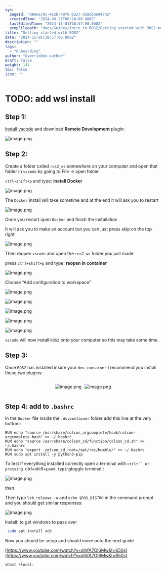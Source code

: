 ```yaml
---
sys:
  pageId: "89e0a78c-4e2b-4070-b327-d28cb0694742"
  createdTime: "2024-08-21T00:24:00.000Z"
  lastEditedTime: "2024-11-01T18:57:00.000Z"
  propFilepath: "docs/Guides/intro_to_ROS2/Getting started with ROS2.md"
title: "Getting started with ROS2"
date: "2024-11-01T18:57:00.000Z"
description: ""
tags:
  - "Onboarding"
author: "Overridden author"
draft: false
weight: 141
toc: false
icon: ""
---
```


# TODO: add wsl install

## Step 1:

[Install vscode](https://code.visualstudio.com/download) and download **Remote Development** plugin:

![image.png](https://prod-files-secure.s3.us-west-2.amazonaws.com/d518164a-d88e-44d1-a4ee-3adb3bd8bce0/efb52993-1881-4a40-b95e-6f020334f022/image.png?X-Amz-Algorithm=AWS4-HMAC-SHA256&X-Amz-Content-Sha256=UNSIGNED-PAYLOAD&X-Amz-Credential=ASIAZI2LB4667RS2FC75%2F20250212%2Fus-west-2%2Fs3%2Faws4_request&X-Amz-Date=20250212T210649Z&X-Amz-Expires=3600&X-Amz-Security-Token=IQoJb3JpZ2luX2VjEN3%2F%2F%2F%2F%2F%2F%2F%2F%2F%2FwEaCXVzLXdlc3QtMiJHMEUCIDMQ3ftDGvVaKioINs1AJJYoxvnfAlpg%2BrlhL1NoCvEmAiEAufPY8yqqOY%2Bp%2FYOBHeBBK8KJAbao1L70CwPtpNa6CW4qiAQI9v%2F%2F%2F%2F%2F%2F%2F%2F%2F%2FARAAGgw2Mzc0MjMxODM4MDUiDG5zOgkHJGBDt9suwSrcA%2FBEE4V8s1E23BxJBy86vL4RYiGJlM5UZwIbIe5hstpycbeXFnWkIR%2FQ4Zx5fnJSjEjzgPkThZnBJKee9o8tylURWw63qRkBONdKboJ6HD4V9UeaV8MxLfs4Y1EXx1rZjxfBhMeryk%2F5B2lfxp5A%2FbHQIPFoMASFViTj1pQC2kU6eINkG7l62Lxn9%2BL3P3NbDffseB9llB7094wclYIzFWE4EAlzsgTafujknNxwE93vEwanh2jol6QIUcLdhdIqGLHZr%2B54JarjxkPDemH9TE85eKpgcHHkR%2FjR2iUBxaqJoMkx1gnT8hTGOv96EAjGjZwkMrhEd6tW%2Fv4pizP6S3aBf695zEAHL9Oa7%2Fec2M2sFZ%2FGqF8ChH1TjSEMH%2BI%2F1lBCI0yz2LRpmPOUPhA7p%2Fk8r3wXkutZ%2Fjkty%2FXmd%2BUCRz8%2F6XDmidgtF%2Fj9tGlBrqjBotT4zZF2QHcWwOS4c5HCCURkDvnn%2F6j1r%2FirR%2Bqvudssl0dTc2h8h%2Beeob2dCae887DHWxTeXzuXoDyUNxMAWf73evbRst%2BBiFv8%2F%2BYAw7DlCuIabXyIiQfh8d2Fb%2Bo8vvtsVTFWQYmixE9t42ftgYmH7My3yBJ%2FX13bLDEJzPSyb5DU8Qc8m5BxMJKNtL0GOqUBeYzxvFpYSCG7lo7R1AZEpQ%2F5S788xX8G3dPChlH5ABPTGWKxhrzBR33Lmc9PDdWc0uwZlqpAADbKyDugrTtQaLzycAXO%2FCG30sHiVCcayRDBVlr96cG%2BNU9p9fa9vcs8KoPoydEhaUZ69z%2Fkhty1fWe21RjpAmhAqQsJ%2BhJsKJnPM6JOZIbjYzLP8%2FMIW6ANIz8fiFXeCb4dRPK60LClezKIvvWJ&X-Amz-Signature=dd38c19dbf4af3ff33c39b96688a6946dbe277713021613009ed9b60ed476b7c&X-Amz-SignedHeaders=host&x-id=GetObject)

## Step 2:

Create a folder called `ros2_ws` somewhere on your computer and open that folder in `vscode` by going to File → open folder 

`ctrl+shift+p` and type: **Install Docker**

![image.png](https://prod-files-secure.s3.us-west-2.amazonaws.com/d518164a-d88e-44d1-a4ee-3adb3bd8bce0/2269dc0e-1cd5-47ff-bceb-c04ad9b2eab0/image.png?X-Amz-Algorithm=AWS4-HMAC-SHA256&X-Amz-Content-Sha256=UNSIGNED-PAYLOAD&X-Amz-Credential=ASIAZI2LB4667RS2FC75%2F20250212%2Fus-west-2%2Fs3%2Faws4_request&X-Amz-Date=20250212T210649Z&X-Amz-Expires=3600&X-Amz-Security-Token=IQoJb3JpZ2luX2VjEN3%2F%2F%2F%2F%2F%2F%2F%2F%2F%2FwEaCXVzLXdlc3QtMiJHMEUCIDMQ3ftDGvVaKioINs1AJJYoxvnfAlpg%2BrlhL1NoCvEmAiEAufPY8yqqOY%2Bp%2FYOBHeBBK8KJAbao1L70CwPtpNa6CW4qiAQI9v%2F%2F%2F%2F%2F%2F%2F%2F%2F%2FARAAGgw2Mzc0MjMxODM4MDUiDG5zOgkHJGBDt9suwSrcA%2FBEE4V8s1E23BxJBy86vL4RYiGJlM5UZwIbIe5hstpycbeXFnWkIR%2FQ4Zx5fnJSjEjzgPkThZnBJKee9o8tylURWw63qRkBONdKboJ6HD4V9UeaV8MxLfs4Y1EXx1rZjxfBhMeryk%2F5B2lfxp5A%2FbHQIPFoMASFViTj1pQC2kU6eINkG7l62Lxn9%2BL3P3NbDffseB9llB7094wclYIzFWE4EAlzsgTafujknNxwE93vEwanh2jol6QIUcLdhdIqGLHZr%2B54JarjxkPDemH9TE85eKpgcHHkR%2FjR2iUBxaqJoMkx1gnT8hTGOv96EAjGjZwkMrhEd6tW%2Fv4pizP6S3aBf695zEAHL9Oa7%2Fec2M2sFZ%2FGqF8ChH1TjSEMH%2BI%2F1lBCI0yz2LRpmPOUPhA7p%2Fk8r3wXkutZ%2Fjkty%2FXmd%2BUCRz8%2F6XDmidgtF%2Fj9tGlBrqjBotT4zZF2QHcWwOS4c5HCCURkDvnn%2F6j1r%2FirR%2Bqvudssl0dTc2h8h%2Beeob2dCae887DHWxTeXzuXoDyUNxMAWf73evbRst%2BBiFv8%2F%2BYAw7DlCuIabXyIiQfh8d2Fb%2Bo8vvtsVTFWQYmixE9t42ftgYmH7My3yBJ%2FX13bLDEJzPSyb5DU8Qc8m5BxMJKNtL0GOqUBeYzxvFpYSCG7lo7R1AZEpQ%2F5S788xX8G3dPChlH5ABPTGWKxhrzBR33Lmc9PDdWc0uwZlqpAADbKyDugrTtQaLzycAXO%2FCG30sHiVCcayRDBVlr96cG%2BNU9p9fa9vcs8KoPoydEhaUZ69z%2Fkhty1fWe21RjpAmhAqQsJ%2BhJsKJnPM6JOZIbjYzLP8%2FMIW6ANIz8fiFXeCb4dRPK60LClezKIvvWJ&X-Amz-Signature=b1ef80892934502676b8f9e6495dbf494ec7c21fb017167a4bd366e040dc4808&X-Amz-SignedHeaders=host&x-id=GetObject)

The `Docker` install will take sometime and at the end it will ask you to restart

![image.png](https://prod-files-secure.s3.us-west-2.amazonaws.com/d518164a-d88e-44d1-a4ee-3adb3bd8bce0/ed233f78-be33-4b1f-b89c-9c346c0e961e/image.png?X-Amz-Algorithm=AWS4-HMAC-SHA256&X-Amz-Content-Sha256=UNSIGNED-PAYLOAD&X-Amz-Credential=ASIAZI2LB4667RS2FC75%2F20250212%2Fus-west-2%2Fs3%2Faws4_request&X-Amz-Date=20250212T210649Z&X-Amz-Expires=3600&X-Amz-Security-Token=IQoJb3JpZ2luX2VjEN3%2F%2F%2F%2F%2F%2F%2F%2F%2F%2FwEaCXVzLXdlc3QtMiJHMEUCIDMQ3ftDGvVaKioINs1AJJYoxvnfAlpg%2BrlhL1NoCvEmAiEAufPY8yqqOY%2Bp%2FYOBHeBBK8KJAbao1L70CwPtpNa6CW4qiAQI9v%2F%2F%2F%2F%2F%2F%2F%2F%2F%2FARAAGgw2Mzc0MjMxODM4MDUiDG5zOgkHJGBDt9suwSrcA%2FBEE4V8s1E23BxJBy86vL4RYiGJlM5UZwIbIe5hstpycbeXFnWkIR%2FQ4Zx5fnJSjEjzgPkThZnBJKee9o8tylURWw63qRkBONdKboJ6HD4V9UeaV8MxLfs4Y1EXx1rZjxfBhMeryk%2F5B2lfxp5A%2FbHQIPFoMASFViTj1pQC2kU6eINkG7l62Lxn9%2BL3P3NbDffseB9llB7094wclYIzFWE4EAlzsgTafujknNxwE93vEwanh2jol6QIUcLdhdIqGLHZr%2B54JarjxkPDemH9TE85eKpgcHHkR%2FjR2iUBxaqJoMkx1gnT8hTGOv96EAjGjZwkMrhEd6tW%2Fv4pizP6S3aBf695zEAHL9Oa7%2Fec2M2sFZ%2FGqF8ChH1TjSEMH%2BI%2F1lBCI0yz2LRpmPOUPhA7p%2Fk8r3wXkutZ%2Fjkty%2FXmd%2BUCRz8%2F6XDmidgtF%2Fj9tGlBrqjBotT4zZF2QHcWwOS4c5HCCURkDvnn%2F6j1r%2FirR%2Bqvudssl0dTc2h8h%2Beeob2dCae887DHWxTeXzuXoDyUNxMAWf73evbRst%2BBiFv8%2F%2BYAw7DlCuIabXyIiQfh8d2Fb%2Bo8vvtsVTFWQYmixE9t42ftgYmH7My3yBJ%2FX13bLDEJzPSyb5DU8Qc8m5BxMJKNtL0GOqUBeYzxvFpYSCG7lo7R1AZEpQ%2F5S788xX8G3dPChlH5ABPTGWKxhrzBR33Lmc9PDdWc0uwZlqpAADbKyDugrTtQaLzycAXO%2FCG30sHiVCcayRDBVlr96cG%2BNU9p9fa9vcs8KoPoydEhaUZ69z%2Fkhty1fWe21RjpAmhAqQsJ%2BhJsKJnPM6JOZIbjYzLP8%2FMIW6ANIz8fiFXeCb4dRPK60LClezKIvvWJ&X-Amz-Signature=ab9a4d7ff41cfa1d66abcd7e7ed1895a16bddca1df0f6dcd740a0d648628431f&X-Amz-SignedHeaders=host&x-id=GetObject)

Once you restart open `Docker` and finish the installation

It will ask you to make an account but you can just press skip on the top right

![image.png](https://prod-files-secure.s3.us-west-2.amazonaws.com/d518164a-d88e-44d1-a4ee-3adb3bd8bce0/21010ad9-1659-4fd9-9f59-9932a09b2a3d/image.png?X-Amz-Algorithm=AWS4-HMAC-SHA256&X-Amz-Content-Sha256=UNSIGNED-PAYLOAD&X-Amz-Credential=ASIAZI2LB4667RS2FC75%2F20250212%2Fus-west-2%2Fs3%2Faws4_request&X-Amz-Date=20250212T210649Z&X-Amz-Expires=3600&X-Amz-Security-Token=IQoJb3JpZ2luX2VjEN3%2F%2F%2F%2F%2F%2F%2F%2F%2F%2FwEaCXVzLXdlc3QtMiJHMEUCIDMQ3ftDGvVaKioINs1AJJYoxvnfAlpg%2BrlhL1NoCvEmAiEAufPY8yqqOY%2Bp%2FYOBHeBBK8KJAbao1L70CwPtpNa6CW4qiAQI9v%2F%2F%2F%2F%2F%2F%2F%2F%2F%2FARAAGgw2Mzc0MjMxODM4MDUiDG5zOgkHJGBDt9suwSrcA%2FBEE4V8s1E23BxJBy86vL4RYiGJlM5UZwIbIe5hstpycbeXFnWkIR%2FQ4Zx5fnJSjEjzgPkThZnBJKee9o8tylURWw63qRkBONdKboJ6HD4V9UeaV8MxLfs4Y1EXx1rZjxfBhMeryk%2F5B2lfxp5A%2FbHQIPFoMASFViTj1pQC2kU6eINkG7l62Lxn9%2BL3P3NbDffseB9llB7094wclYIzFWE4EAlzsgTafujknNxwE93vEwanh2jol6QIUcLdhdIqGLHZr%2B54JarjxkPDemH9TE85eKpgcHHkR%2FjR2iUBxaqJoMkx1gnT8hTGOv96EAjGjZwkMrhEd6tW%2Fv4pizP6S3aBf695zEAHL9Oa7%2Fec2M2sFZ%2FGqF8ChH1TjSEMH%2BI%2F1lBCI0yz2LRpmPOUPhA7p%2Fk8r3wXkutZ%2Fjkty%2FXmd%2BUCRz8%2F6XDmidgtF%2Fj9tGlBrqjBotT4zZF2QHcWwOS4c5HCCURkDvnn%2F6j1r%2FirR%2Bqvudssl0dTc2h8h%2Beeob2dCae887DHWxTeXzuXoDyUNxMAWf73evbRst%2BBiFv8%2F%2BYAw7DlCuIabXyIiQfh8d2Fb%2Bo8vvtsVTFWQYmixE9t42ftgYmH7My3yBJ%2FX13bLDEJzPSyb5DU8Qc8m5BxMJKNtL0GOqUBeYzxvFpYSCG7lo7R1AZEpQ%2F5S788xX8G3dPChlH5ABPTGWKxhrzBR33Lmc9PDdWc0uwZlqpAADbKyDugrTtQaLzycAXO%2FCG30sHiVCcayRDBVlr96cG%2BNU9p9fa9vcs8KoPoydEhaUZ69z%2Fkhty1fWe21RjpAmhAqQsJ%2BhJsKJnPM6JOZIbjYzLP8%2FMIW6ANIz8fiFXeCb4dRPK60LClezKIvvWJ&X-Amz-Signature=0ae77d61728d8e0cb0c3c48a9d5019568e4d117361fc2200c41a1ef866bf1320&X-Amz-SignedHeaders=host&x-id=GetObject)

Then reopen `vscode` and open the `ros2_ws` folder you just made

press `ctrl+shift+p` and type: **reopen in container**

![image.png](https://prod-files-secure.s3.us-west-2.amazonaws.com/d518164a-d88e-44d1-a4ee-3adb3bd8bce0/4e93b8c2-41ad-488c-8095-c74205196118/image.png?X-Amz-Algorithm=AWS4-HMAC-SHA256&X-Amz-Content-Sha256=UNSIGNED-PAYLOAD&X-Amz-Credential=ASIAZI2LB4667RS2FC75%2F20250212%2Fus-west-2%2Fs3%2Faws4_request&X-Amz-Date=20250212T210649Z&X-Amz-Expires=3600&X-Amz-Security-Token=IQoJb3JpZ2luX2VjEN3%2F%2F%2F%2F%2F%2F%2F%2F%2F%2FwEaCXVzLXdlc3QtMiJHMEUCIDMQ3ftDGvVaKioINs1AJJYoxvnfAlpg%2BrlhL1NoCvEmAiEAufPY8yqqOY%2Bp%2FYOBHeBBK8KJAbao1L70CwPtpNa6CW4qiAQI9v%2F%2F%2F%2F%2F%2F%2F%2F%2F%2FARAAGgw2Mzc0MjMxODM4MDUiDG5zOgkHJGBDt9suwSrcA%2FBEE4V8s1E23BxJBy86vL4RYiGJlM5UZwIbIe5hstpycbeXFnWkIR%2FQ4Zx5fnJSjEjzgPkThZnBJKee9o8tylURWw63qRkBONdKboJ6HD4V9UeaV8MxLfs4Y1EXx1rZjxfBhMeryk%2F5B2lfxp5A%2FbHQIPFoMASFViTj1pQC2kU6eINkG7l62Lxn9%2BL3P3NbDffseB9llB7094wclYIzFWE4EAlzsgTafujknNxwE93vEwanh2jol6QIUcLdhdIqGLHZr%2B54JarjxkPDemH9TE85eKpgcHHkR%2FjR2iUBxaqJoMkx1gnT8hTGOv96EAjGjZwkMrhEd6tW%2Fv4pizP6S3aBf695zEAHL9Oa7%2Fec2M2sFZ%2FGqF8ChH1TjSEMH%2BI%2F1lBCI0yz2LRpmPOUPhA7p%2Fk8r3wXkutZ%2Fjkty%2FXmd%2BUCRz8%2F6XDmidgtF%2Fj9tGlBrqjBotT4zZF2QHcWwOS4c5HCCURkDvnn%2F6j1r%2FirR%2Bqvudssl0dTc2h8h%2Beeob2dCae887DHWxTeXzuXoDyUNxMAWf73evbRst%2BBiFv8%2F%2BYAw7DlCuIabXyIiQfh8d2Fb%2Bo8vvtsVTFWQYmixE9t42ftgYmH7My3yBJ%2FX13bLDEJzPSyb5DU8Qc8m5BxMJKNtL0GOqUBeYzxvFpYSCG7lo7R1AZEpQ%2F5S788xX8G3dPChlH5ABPTGWKxhrzBR33Lmc9PDdWc0uwZlqpAADbKyDugrTtQaLzycAXO%2FCG30sHiVCcayRDBVlr96cG%2BNU9p9fa9vcs8KoPoydEhaUZ69z%2Fkhty1fWe21RjpAmhAqQsJ%2BhJsKJnPM6JOZIbjYzLP8%2FMIW6ANIz8fiFXeCb4dRPK60LClezKIvvWJ&X-Amz-Signature=d0fe8bb5da14a4fa9aaa94a7060300bc2856095c2112711fa16c1429df5249c4&X-Amz-SignedHeaders=host&x-id=GetObject)

Choose “Add configuration to workspace”

![image.png](https://prod-files-secure.s3.us-west-2.amazonaws.com/d518164a-d88e-44d1-a4ee-3adb3bd8bce0/9560b282-5060-4989-ba37-97e7b2c22476/image.png?X-Amz-Algorithm=AWS4-HMAC-SHA256&X-Amz-Content-Sha256=UNSIGNED-PAYLOAD&X-Amz-Credential=ASIAZI2LB4667RS2FC75%2F20250212%2Fus-west-2%2Fs3%2Faws4_request&X-Amz-Date=20250212T210649Z&X-Amz-Expires=3600&X-Amz-Security-Token=IQoJb3JpZ2luX2VjEN3%2F%2F%2F%2F%2F%2F%2F%2F%2F%2FwEaCXVzLXdlc3QtMiJHMEUCIDMQ3ftDGvVaKioINs1AJJYoxvnfAlpg%2BrlhL1NoCvEmAiEAufPY8yqqOY%2Bp%2FYOBHeBBK8KJAbao1L70CwPtpNa6CW4qiAQI9v%2F%2F%2F%2F%2F%2F%2F%2F%2F%2FARAAGgw2Mzc0MjMxODM4MDUiDG5zOgkHJGBDt9suwSrcA%2FBEE4V8s1E23BxJBy86vL4RYiGJlM5UZwIbIe5hstpycbeXFnWkIR%2FQ4Zx5fnJSjEjzgPkThZnBJKee9o8tylURWw63qRkBONdKboJ6HD4V9UeaV8MxLfs4Y1EXx1rZjxfBhMeryk%2F5B2lfxp5A%2FbHQIPFoMASFViTj1pQC2kU6eINkG7l62Lxn9%2BL3P3NbDffseB9llB7094wclYIzFWE4EAlzsgTafujknNxwE93vEwanh2jol6QIUcLdhdIqGLHZr%2B54JarjxkPDemH9TE85eKpgcHHkR%2FjR2iUBxaqJoMkx1gnT8hTGOv96EAjGjZwkMrhEd6tW%2Fv4pizP6S3aBf695zEAHL9Oa7%2Fec2M2sFZ%2FGqF8ChH1TjSEMH%2BI%2F1lBCI0yz2LRpmPOUPhA7p%2Fk8r3wXkutZ%2Fjkty%2FXmd%2BUCRz8%2F6XDmidgtF%2Fj9tGlBrqjBotT4zZF2QHcWwOS4c5HCCURkDvnn%2F6j1r%2FirR%2Bqvudssl0dTc2h8h%2Beeob2dCae887DHWxTeXzuXoDyUNxMAWf73evbRst%2BBiFv8%2F%2BYAw7DlCuIabXyIiQfh8d2Fb%2Bo8vvtsVTFWQYmixE9t42ftgYmH7My3yBJ%2FX13bLDEJzPSyb5DU8Qc8m5BxMJKNtL0GOqUBeYzxvFpYSCG7lo7R1AZEpQ%2F5S788xX8G3dPChlH5ABPTGWKxhrzBR33Lmc9PDdWc0uwZlqpAADbKyDugrTtQaLzycAXO%2FCG30sHiVCcayRDBVlr96cG%2BNU9p9fa9vcs8KoPoydEhaUZ69z%2Fkhty1fWe21RjpAmhAqQsJ%2BhJsKJnPM6JOZIbjYzLP8%2FMIW6ANIz8fiFXeCb4dRPK60LClezKIvvWJ&X-Amz-Signature=ed233184e8d48947670e138c35405c6674a21e9c5be173b2fc5b86f16f591093&X-Amz-SignedHeaders=host&x-id=GetObject)

![image.png](https://prod-files-secure.s3.us-west-2.amazonaws.com/d518164a-d88e-44d1-a4ee-3adb3bd8bce0/2ee63f81-886b-48e8-a553-dc6e5eac99e4/image.png?X-Amz-Algorithm=AWS4-HMAC-SHA256&X-Amz-Content-Sha256=UNSIGNED-PAYLOAD&X-Amz-Credential=ASIAZI2LB4667RS2FC75%2F20250212%2Fus-west-2%2Fs3%2Faws4_request&X-Amz-Date=20250212T210649Z&X-Amz-Expires=3600&X-Amz-Security-Token=IQoJb3JpZ2luX2VjEN3%2F%2F%2F%2F%2F%2F%2F%2F%2F%2FwEaCXVzLXdlc3QtMiJHMEUCIDMQ3ftDGvVaKioINs1AJJYoxvnfAlpg%2BrlhL1NoCvEmAiEAufPY8yqqOY%2Bp%2FYOBHeBBK8KJAbao1L70CwPtpNa6CW4qiAQI9v%2F%2F%2F%2F%2F%2F%2F%2F%2F%2FARAAGgw2Mzc0MjMxODM4MDUiDG5zOgkHJGBDt9suwSrcA%2FBEE4V8s1E23BxJBy86vL4RYiGJlM5UZwIbIe5hstpycbeXFnWkIR%2FQ4Zx5fnJSjEjzgPkThZnBJKee9o8tylURWw63qRkBONdKboJ6HD4V9UeaV8MxLfs4Y1EXx1rZjxfBhMeryk%2F5B2lfxp5A%2FbHQIPFoMASFViTj1pQC2kU6eINkG7l62Lxn9%2BL3P3NbDffseB9llB7094wclYIzFWE4EAlzsgTafujknNxwE93vEwanh2jol6QIUcLdhdIqGLHZr%2B54JarjxkPDemH9TE85eKpgcHHkR%2FjR2iUBxaqJoMkx1gnT8hTGOv96EAjGjZwkMrhEd6tW%2Fv4pizP6S3aBf695zEAHL9Oa7%2Fec2M2sFZ%2FGqF8ChH1TjSEMH%2BI%2F1lBCI0yz2LRpmPOUPhA7p%2Fk8r3wXkutZ%2Fjkty%2FXmd%2BUCRz8%2F6XDmidgtF%2Fj9tGlBrqjBotT4zZF2QHcWwOS4c5HCCURkDvnn%2F6j1r%2FirR%2Bqvudssl0dTc2h8h%2Beeob2dCae887DHWxTeXzuXoDyUNxMAWf73evbRst%2BBiFv8%2F%2BYAw7DlCuIabXyIiQfh8d2Fb%2Bo8vvtsVTFWQYmixE9t42ftgYmH7My3yBJ%2FX13bLDEJzPSyb5DU8Qc8m5BxMJKNtL0GOqUBeYzxvFpYSCG7lo7R1AZEpQ%2F5S788xX8G3dPChlH5ABPTGWKxhrzBR33Lmc9PDdWc0uwZlqpAADbKyDugrTtQaLzycAXO%2FCG30sHiVCcayRDBVlr96cG%2BNU9p9fa9vcs8KoPoydEhaUZ69z%2Fkhty1fWe21RjpAmhAqQsJ%2BhJsKJnPM6JOZIbjYzLP8%2FMIW6ANIz8fiFXeCb4dRPK60LClezKIvvWJ&X-Amz-Signature=65d58fd91d3ca9cc6a34d2132a6a3f7111a25676e5380b8676d33862823e86f2&X-Amz-SignedHeaders=host&x-id=GetObject)

![image.png](https://prod-files-secure.s3.us-west-2.amazonaws.com/d518164a-d88e-44d1-a4ee-3adb3bd8bce0/ae1580b2-b048-407e-aed9-b584224a7a04/image.png?X-Amz-Algorithm=AWS4-HMAC-SHA256&X-Amz-Content-Sha256=UNSIGNED-PAYLOAD&X-Amz-Credential=ASIAZI2LB4667RS2FC75%2F20250212%2Fus-west-2%2Fs3%2Faws4_request&X-Amz-Date=20250212T210649Z&X-Amz-Expires=3600&X-Amz-Security-Token=IQoJb3JpZ2luX2VjEN3%2F%2F%2F%2F%2F%2F%2F%2F%2F%2FwEaCXVzLXdlc3QtMiJHMEUCIDMQ3ftDGvVaKioINs1AJJYoxvnfAlpg%2BrlhL1NoCvEmAiEAufPY8yqqOY%2Bp%2FYOBHeBBK8KJAbao1L70CwPtpNa6CW4qiAQI9v%2F%2F%2F%2F%2F%2F%2F%2F%2F%2FARAAGgw2Mzc0MjMxODM4MDUiDG5zOgkHJGBDt9suwSrcA%2FBEE4V8s1E23BxJBy86vL4RYiGJlM5UZwIbIe5hstpycbeXFnWkIR%2FQ4Zx5fnJSjEjzgPkThZnBJKee9o8tylURWw63qRkBONdKboJ6HD4V9UeaV8MxLfs4Y1EXx1rZjxfBhMeryk%2F5B2lfxp5A%2FbHQIPFoMASFViTj1pQC2kU6eINkG7l62Lxn9%2BL3P3NbDffseB9llB7094wclYIzFWE4EAlzsgTafujknNxwE93vEwanh2jol6QIUcLdhdIqGLHZr%2B54JarjxkPDemH9TE85eKpgcHHkR%2FjR2iUBxaqJoMkx1gnT8hTGOv96EAjGjZwkMrhEd6tW%2Fv4pizP6S3aBf695zEAHL9Oa7%2Fec2M2sFZ%2FGqF8ChH1TjSEMH%2BI%2F1lBCI0yz2LRpmPOUPhA7p%2Fk8r3wXkutZ%2Fjkty%2FXmd%2BUCRz8%2F6XDmidgtF%2Fj9tGlBrqjBotT4zZF2QHcWwOS4c5HCCURkDvnn%2F6j1r%2FirR%2Bqvudssl0dTc2h8h%2Beeob2dCae887DHWxTeXzuXoDyUNxMAWf73evbRst%2BBiFv8%2F%2BYAw7DlCuIabXyIiQfh8d2Fb%2Bo8vvtsVTFWQYmixE9t42ftgYmH7My3yBJ%2FX13bLDEJzPSyb5DU8Qc8m5BxMJKNtL0GOqUBeYzxvFpYSCG7lo7R1AZEpQ%2F5S788xX8G3dPChlH5ABPTGWKxhrzBR33Lmc9PDdWc0uwZlqpAADbKyDugrTtQaLzycAXO%2FCG30sHiVCcayRDBVlr96cG%2BNU9p9fa9vcs8KoPoydEhaUZ69z%2Fkhty1fWe21RjpAmhAqQsJ%2BhJsKJnPM6JOZIbjYzLP8%2FMIW6ANIz8fiFXeCb4dRPK60LClezKIvvWJ&X-Amz-Signature=bfed25599b7df791f2bd16db387d80fb677b3388db941f60dfefdb26f900577b&X-Amz-SignedHeaders=host&x-id=GetObject)

![image.png](https://prod-files-secure.s3.us-west-2.amazonaws.com/d518164a-d88e-44d1-a4ee-3adb3bd8bce0/53255b28-f75e-430f-b9e3-c0ac8577e42b/image.png?X-Amz-Algorithm=AWS4-HMAC-SHA256&X-Amz-Content-Sha256=UNSIGNED-PAYLOAD&X-Amz-Credential=ASIAZI2LB4667RS2FC75%2F20250212%2Fus-west-2%2Fs3%2Faws4_request&X-Amz-Date=20250212T210649Z&X-Amz-Expires=3600&X-Amz-Security-Token=IQoJb3JpZ2luX2VjEN3%2F%2F%2F%2F%2F%2F%2F%2F%2F%2FwEaCXVzLXdlc3QtMiJHMEUCIDMQ3ftDGvVaKioINs1AJJYoxvnfAlpg%2BrlhL1NoCvEmAiEAufPY8yqqOY%2Bp%2FYOBHeBBK8KJAbao1L70CwPtpNa6CW4qiAQI9v%2F%2F%2F%2F%2F%2F%2F%2F%2F%2FARAAGgw2Mzc0MjMxODM4MDUiDG5zOgkHJGBDt9suwSrcA%2FBEE4V8s1E23BxJBy86vL4RYiGJlM5UZwIbIe5hstpycbeXFnWkIR%2FQ4Zx5fnJSjEjzgPkThZnBJKee9o8tylURWw63qRkBONdKboJ6HD4V9UeaV8MxLfs4Y1EXx1rZjxfBhMeryk%2F5B2lfxp5A%2FbHQIPFoMASFViTj1pQC2kU6eINkG7l62Lxn9%2BL3P3NbDffseB9llB7094wclYIzFWE4EAlzsgTafujknNxwE93vEwanh2jol6QIUcLdhdIqGLHZr%2B54JarjxkPDemH9TE85eKpgcHHkR%2FjR2iUBxaqJoMkx1gnT8hTGOv96EAjGjZwkMrhEd6tW%2Fv4pizP6S3aBf695zEAHL9Oa7%2Fec2M2sFZ%2FGqF8ChH1TjSEMH%2BI%2F1lBCI0yz2LRpmPOUPhA7p%2Fk8r3wXkutZ%2Fjkty%2FXmd%2BUCRz8%2F6XDmidgtF%2Fj9tGlBrqjBotT4zZF2QHcWwOS4c5HCCURkDvnn%2F6j1r%2FirR%2Bqvudssl0dTc2h8h%2Beeob2dCae887DHWxTeXzuXoDyUNxMAWf73evbRst%2BBiFv8%2F%2BYAw7DlCuIabXyIiQfh8d2Fb%2Bo8vvtsVTFWQYmixE9t42ftgYmH7My3yBJ%2FX13bLDEJzPSyb5DU8Qc8m5BxMJKNtL0GOqUBeYzxvFpYSCG7lo7R1AZEpQ%2F5S788xX8G3dPChlH5ABPTGWKxhrzBR33Lmc9PDdWc0uwZlqpAADbKyDugrTtQaLzycAXO%2FCG30sHiVCcayRDBVlr96cG%2BNU9p9fa9vcs8KoPoydEhaUZ69z%2Fkhty1fWe21RjpAmhAqQsJ%2BhJsKJnPM6JOZIbjYzLP8%2FMIW6ANIz8fiFXeCb4dRPK60LClezKIvvWJ&X-Amz-Signature=c8887658e18e3130810a67269b4db259bd12160d214bc60016b6fbdf777e7b20&X-Amz-SignedHeaders=host&x-id=GetObject)

![image.png](https://prod-files-secure.s3.us-west-2.amazonaws.com/d518164a-d88e-44d1-a4ee-3adb3bd8bce0/7c562767-5af9-4ffb-97d1-327bcdf4ee00/image.png?X-Amz-Algorithm=AWS4-HMAC-SHA256&X-Amz-Content-Sha256=UNSIGNED-PAYLOAD&X-Amz-Credential=ASIAZI2LB4667RS2FC75%2F20250212%2Fus-west-2%2Fs3%2Faws4_request&X-Amz-Date=20250212T210649Z&X-Amz-Expires=3600&X-Amz-Security-Token=IQoJb3JpZ2luX2VjEN3%2F%2F%2F%2F%2F%2F%2F%2F%2F%2FwEaCXVzLXdlc3QtMiJHMEUCIDMQ3ftDGvVaKioINs1AJJYoxvnfAlpg%2BrlhL1NoCvEmAiEAufPY8yqqOY%2Bp%2FYOBHeBBK8KJAbao1L70CwPtpNa6CW4qiAQI9v%2F%2F%2F%2F%2F%2F%2F%2F%2F%2FARAAGgw2Mzc0MjMxODM4MDUiDG5zOgkHJGBDt9suwSrcA%2FBEE4V8s1E23BxJBy86vL4RYiGJlM5UZwIbIe5hstpycbeXFnWkIR%2FQ4Zx5fnJSjEjzgPkThZnBJKee9o8tylURWw63qRkBONdKboJ6HD4V9UeaV8MxLfs4Y1EXx1rZjxfBhMeryk%2F5B2lfxp5A%2FbHQIPFoMASFViTj1pQC2kU6eINkG7l62Lxn9%2BL3P3NbDffseB9llB7094wclYIzFWE4EAlzsgTafujknNxwE93vEwanh2jol6QIUcLdhdIqGLHZr%2B54JarjxkPDemH9TE85eKpgcHHkR%2FjR2iUBxaqJoMkx1gnT8hTGOv96EAjGjZwkMrhEd6tW%2Fv4pizP6S3aBf695zEAHL9Oa7%2Fec2M2sFZ%2FGqF8ChH1TjSEMH%2BI%2F1lBCI0yz2LRpmPOUPhA7p%2Fk8r3wXkutZ%2Fjkty%2FXmd%2BUCRz8%2F6XDmidgtF%2Fj9tGlBrqjBotT4zZF2QHcWwOS4c5HCCURkDvnn%2F6j1r%2FirR%2Bqvudssl0dTc2h8h%2Beeob2dCae887DHWxTeXzuXoDyUNxMAWf73evbRst%2BBiFv8%2F%2BYAw7DlCuIabXyIiQfh8d2Fb%2Bo8vvtsVTFWQYmixE9t42ftgYmH7My3yBJ%2FX13bLDEJzPSyb5DU8Qc8m5BxMJKNtL0GOqUBeYzxvFpYSCG7lo7R1AZEpQ%2F5S788xX8G3dPChlH5ABPTGWKxhrzBR33Lmc9PDdWc0uwZlqpAADbKyDugrTtQaLzycAXO%2FCG30sHiVCcayRDBVlr96cG%2BNU9p9fa9vcs8KoPoydEhaUZ69z%2Fkhty1fWe21RjpAmhAqQsJ%2BhJsKJnPM6JOZIbjYzLP8%2FMIW6ANIz8fiFXeCb4dRPK60LClezKIvvWJ&X-Amz-Signature=031d9b8956bd04056ca27376a8f285b19b895cbdb388b65f18e76a4cc2cd11d8&X-Amz-SignedHeaders=host&x-id=GetObject)

`vscode` will now install `ROS2` onto your computer so this may take some time.

## Step 3:

Once `ROS2` has installed inside your `dev-container` I recommend you install these two plugins:

<div style="display: flex;flex-direction: row; column-gap:10px; max-width: 630px;justify-content: center;">
<div>

![image.png](https://prod-files-secure.s3.us-west-2.amazonaws.com/d518164a-d88e-44d1-a4ee-3adb3bd8bce0/3fc3d550-5a54-4ba1-ba6b-faa01cdb7369/image.png?X-Amz-Algorithm=AWS4-HMAC-SHA256&X-Amz-Content-Sha256=UNSIGNED-PAYLOAD&X-Amz-Credential=ASIAZI2LB466YQIFOA53%2F20250212%2Fus-west-2%2Fs3%2Faws4_request&X-Amz-Date=20250212T210654Z&X-Amz-Expires=3600&X-Amz-Security-Token=IQoJb3JpZ2luX2VjEN3%2F%2F%2F%2F%2F%2F%2F%2F%2F%2FwEaCXVzLXdlc3QtMiJGMEQCIHHhMd9K9umtjyOHAFaOyDcADzjXdYJhSwlgrkJEz6qKAiAsPy987cfPuHldYmZ84aK29rYx79kHBhUTa497w20XiiqIBAj2%2F%2F%2F%2F%2F%2F%2F%2F%2F%2F8BEAAaDDYzNzQyMzE4MzgwNSIMnqSF5vZk1WruiF94KtwDdpH1mY9toc6tbARZbRI76w88yTnjGfZJpV1kWJYLACLn5NufymKN%2Bm0ESNSB7ac0fCNxu6h%2BP%2FG9ooaPGExdiWAvtNbLwQQrWNCMWJ3RFKgJyoycIPBNt71XEnS4rf4z9T%2BGChexUUJ7VnTCeL3YODh0ZSJUz3s5uFk52SPMHzVmHCrdgvjZ6ElHIL6%2FvWvODNtwcZYW6ztXTsjB3gCntLyFfDzCZLlAEmiJIHJ6PFbHwg7paGdoERVvo7nYWRltxVahFHq6%2BloHnyYtPGRRzoLnP6KD%2BRWpg2vY%2FtseHLyt5G8qYxhOukUWsBSdsP8toh054fEONoZKSRSBfZ15tbuorO%2FXRNwyRM7A3q5Qz0iKhEBDa2rFnla%2BVWZKWQAy78a565QnNdLrUHMQQxNVdbqSPqtU3z5OcIehPjwgKv6HtkOcyzcM93j93pn6dfNk0bYQDqVqXu9E87A3xFZ4KORCAQ9lZ4wBghL7BAm7DQ%2B6GR47Hj1RWjO%2FpijsMFa1uDbCTEVs3Et7Ahqmnc7n0pYHYqT4jEHqOA5W1kapHRx2U83JhB%2FqVyMoz%2FLBHExAcMvm7KqwyyX2rLbW9MGRe0dxcZSr6B0Z693PC0ty2F7FPLAXQcljSVcMDzQwzI20vQY6pgEOc9Cpub7ydtnpeUo1TTRsNsF6oruZgR6tqXDVP9nqKz4S2bZHwreW2AQ1QnbTbKPsdKrq68HJJi6iDlpTIu7lGvS%2B65l8%2FxoAqA2aXJQsDde4TriHHbmFjr3Dy%2BIj1mWEMNFt5WeKluKtKQxlM0XLIUPG%2BF0%2Fru4nE6r%2BcTBfbg2UMh%2F0b8GOxmjvpNFDhjyQuXGsdPyh8TZXg7FRYHoBdc2oMxXq&X-Amz-Signature=4ad85345c52247a43ed7842b0d0bbeab2629e73cecf63f86a0fdbedd6060288b&X-Amz-SignedHeaders=host&x-id=GetObject)

</div>
<div>

![image.png](https://prod-files-secure.s3.us-west-2.amazonaws.com/d518164a-d88e-44d1-a4ee-3adb3bd8bce0/d994cc66-13c2-4093-a5a3-f84cf4601a82/image.png?X-Amz-Algorithm=AWS4-HMAC-SHA256&X-Amz-Content-Sha256=UNSIGNED-PAYLOAD&X-Amz-Credential=ASIAZI2LB466Q6BH3S36%2F20250212%2Fus-west-2%2Fs3%2Faws4_request&X-Amz-Date=20250212T210654Z&X-Amz-Expires=3600&X-Amz-Security-Token=IQoJb3JpZ2luX2VjEN3%2F%2F%2F%2F%2F%2F%2F%2F%2F%2FwEaCXVzLXdlc3QtMiJHMEUCIQC4P0Ah2NeXsZd6QPassVa5SsL3d1CMHKp16XkOvcywUwIgRiZVClVdUWZBdMEUCk9SZiRMO3%2BJvKJ7NMwLAcEGB6IqiAQI9v%2F%2F%2F%2F%2F%2F%2F%2F%2F%2FARAAGgw2Mzc0MjMxODM4MDUiDEVqyCmSGFa02q6hOyrcAxlcwJ5sMiAdCkQ%2BzBO%2Bntwjx665K2BNEnW9orMPHIGeGeyvkS8iglmR5yIx3kstdukRFqnB04LAFtQFrMOiPDrLsQpS9SiTayomW73vu8s5XcRI1BnLaFBDvUOIAqe4FYJhPwLzpInE5dn6L3sD0WhRpEyzx0Y%2BF8MgVnzZmbRzARzthB%2Beim9%2FdftR7UQ%2BE5KbxvWgaC76Tol1PZSGzgSFXT9paXnsQCJrKQjIjSSfzE1QEgS0dnfXPzhkG9Mw44cCrVWVouG%2Bz0fwToLqEtf1N96j0OtUcXGr%2FsC%2Bj3SBM1YkbMBUSENAtpR7oNnJFxc8iMBzSim4J2RcsK9aFxWW8fopIG5nuXPCIUOExZ6mJ6yPaePseGW64hDwK0vsskDLBV5J5FvnMJY9YOm6URwlWf%2BHW9AWyxw74ei9Xd3tzrEnfeQmWVcKoAMn0wp1uBP0PAXiBL%2BW2BuVp8kMWY0e97nS581%2BjQaud4hW4IWut9HdiI6PBTmWFqdc41P02xy3kaHFbdoc9gmn%2BObIpJLBXEETrmr6nqdxgf1GM03ppsfUiZSUAkSS0MK63riUo98RRcbnz0MZ2ylxl77FlrFYJWS5DxWPRogpAM8vYug%2B4zmRg2jwNb7sKtEbMMWNtL0GOqUBeHjctK49lr2k627PvypQ%2F6Gvht7%2BWgvLLihbo%2F69hXUOQP053OFU%2BOKHIhCEy68Bi%2FxTpV70GX8e%2FCsjJ1xFKldc0QTpsy2oXaJKUsxTn2T5TZ6UXiPpcs4GJGF14c1O5l5F%2BAhDjdX0JvcXHj1bApDxWBXv0sHhBfuejCDJWFft6GpQcaC%2Fsa%2By%2FbsFqzlbl2kXtL1BPVtqLCZW6cAlswcO1dvx&X-Amz-Signature=bbb5f544468ecb4e83ab4d93ec5006b57425359eed5449ecdbacd0d897f7a558&X-Amz-SignedHeaders=host&x-id=GetObject)

</div>
</div>

## Step 4: add to `.bashrc`

In the `Docker` file inside the `.devcontainer` folder add this line at the very bottom: 

```docker
RUN echo "source /usr/share/colcon_argcomplete/hook/colcon-argcomplete.bash" >> ~/.bashrc
RUN echo "source /usr/share/colcon_cd/function/colcon_cd.sh" >> ~/.bashrc
RUN echo "export _colcon_cd_root=/opt/ros/humble/" >> ~/.bashrc
RUN sudo apt install -y python3-pip 
```

To test if everything installed correctly open a terminal with `ctrl+`` or pressing `ctrl+shift+p` and typing `toggle terminal`:

![image.png](https://prod-files-secure.s3.us-west-2.amazonaws.com/d518164a-d88e-44d1-a4ee-3adb3bd8bce0/6a4943d8-b04e-4c02-9a58-775f3384d1a5/image.png?X-Amz-Algorithm=AWS4-HMAC-SHA256&X-Amz-Content-Sha256=UNSIGNED-PAYLOAD&X-Amz-Credential=ASIAZI2LB4667RS2FC75%2F20250212%2Fus-west-2%2Fs3%2Faws4_request&X-Amz-Date=20250212T210649Z&X-Amz-Expires=3600&X-Amz-Security-Token=IQoJb3JpZ2luX2VjEN3%2F%2F%2F%2F%2F%2F%2F%2F%2F%2FwEaCXVzLXdlc3QtMiJHMEUCIDMQ3ftDGvVaKioINs1AJJYoxvnfAlpg%2BrlhL1NoCvEmAiEAufPY8yqqOY%2Bp%2FYOBHeBBK8KJAbao1L70CwPtpNa6CW4qiAQI9v%2F%2F%2F%2F%2F%2F%2F%2F%2F%2FARAAGgw2Mzc0MjMxODM4MDUiDG5zOgkHJGBDt9suwSrcA%2FBEE4V8s1E23BxJBy86vL4RYiGJlM5UZwIbIe5hstpycbeXFnWkIR%2FQ4Zx5fnJSjEjzgPkThZnBJKee9o8tylURWw63qRkBONdKboJ6HD4V9UeaV8MxLfs4Y1EXx1rZjxfBhMeryk%2F5B2lfxp5A%2FbHQIPFoMASFViTj1pQC2kU6eINkG7l62Lxn9%2BL3P3NbDffseB9llB7094wclYIzFWE4EAlzsgTafujknNxwE93vEwanh2jol6QIUcLdhdIqGLHZr%2B54JarjxkPDemH9TE85eKpgcHHkR%2FjR2iUBxaqJoMkx1gnT8hTGOv96EAjGjZwkMrhEd6tW%2Fv4pizP6S3aBf695zEAHL9Oa7%2Fec2M2sFZ%2FGqF8ChH1TjSEMH%2BI%2F1lBCI0yz2LRpmPOUPhA7p%2Fk8r3wXkutZ%2Fjkty%2FXmd%2BUCRz8%2F6XDmidgtF%2Fj9tGlBrqjBotT4zZF2QHcWwOS4c5HCCURkDvnn%2F6j1r%2FirR%2Bqvudssl0dTc2h8h%2Beeob2dCae887DHWxTeXzuXoDyUNxMAWf73evbRst%2BBiFv8%2F%2BYAw7DlCuIabXyIiQfh8d2Fb%2Bo8vvtsVTFWQYmixE9t42ftgYmH7My3yBJ%2FX13bLDEJzPSyb5DU8Qc8m5BxMJKNtL0GOqUBeYzxvFpYSCG7lo7R1AZEpQ%2F5S788xX8G3dPChlH5ABPTGWKxhrzBR33Lmc9PDdWc0uwZlqpAADbKyDugrTtQaLzycAXO%2FCG30sHiVCcayRDBVlr96cG%2BNU9p9fa9vcs8KoPoydEhaUZ69z%2Fkhty1fWe21RjpAmhAqQsJ%2BhJsKJnPM6JOZIbjYzLP8%2FMIW6ANIz8fiFXeCb4dRPK60LClezKIvvWJ&X-Amz-Signature=69109ab18563809655a3f442ffad3b92ebe5ea820e1755f41149a48dd2652d2b&X-Amz-SignedHeaders=host&x-id=GetObject)

then 

Then type `lsb_release -a` and `echo $ROS_DISTRO` in the command prompt and you should get similar responses:

![image.png](https://prod-files-secure.s3.us-west-2.amazonaws.com/d518164a-d88e-44d1-a4ee-3adb3bd8bce0/3e635dec-a805-4e85-8b9e-d000e5b71a4e/image.png?X-Amz-Algorithm=AWS4-HMAC-SHA256&X-Amz-Content-Sha256=UNSIGNED-PAYLOAD&X-Amz-Credential=ASIAZI2LB4667RS2FC75%2F20250212%2Fus-west-2%2Fs3%2Faws4_request&X-Amz-Date=20250212T210649Z&X-Amz-Expires=3600&X-Amz-Security-Token=IQoJb3JpZ2luX2VjEN3%2F%2F%2F%2F%2F%2F%2F%2F%2F%2FwEaCXVzLXdlc3QtMiJHMEUCIDMQ3ftDGvVaKioINs1AJJYoxvnfAlpg%2BrlhL1NoCvEmAiEAufPY8yqqOY%2Bp%2FYOBHeBBK8KJAbao1L70CwPtpNa6CW4qiAQI9v%2F%2F%2F%2F%2F%2F%2F%2F%2F%2FARAAGgw2Mzc0MjMxODM4MDUiDG5zOgkHJGBDt9suwSrcA%2FBEE4V8s1E23BxJBy86vL4RYiGJlM5UZwIbIe5hstpycbeXFnWkIR%2FQ4Zx5fnJSjEjzgPkThZnBJKee9o8tylURWw63qRkBONdKboJ6HD4V9UeaV8MxLfs4Y1EXx1rZjxfBhMeryk%2F5B2lfxp5A%2FbHQIPFoMASFViTj1pQC2kU6eINkG7l62Lxn9%2BL3P3NbDffseB9llB7094wclYIzFWE4EAlzsgTafujknNxwE93vEwanh2jol6QIUcLdhdIqGLHZr%2B54JarjxkPDemH9TE85eKpgcHHkR%2FjR2iUBxaqJoMkx1gnT8hTGOv96EAjGjZwkMrhEd6tW%2Fv4pizP6S3aBf695zEAHL9Oa7%2Fec2M2sFZ%2FGqF8ChH1TjSEMH%2BI%2F1lBCI0yz2LRpmPOUPhA7p%2Fk8r3wXkutZ%2Fjkty%2FXmd%2BUCRz8%2F6XDmidgtF%2Fj9tGlBrqjBotT4zZF2QHcWwOS4c5HCCURkDvnn%2F6j1r%2FirR%2Bqvudssl0dTc2h8h%2Beeob2dCae887DHWxTeXzuXoDyUNxMAWf73evbRst%2BBiFv8%2F%2BYAw7DlCuIabXyIiQfh8d2Fb%2Bo8vvtsVTFWQYmixE9t42ftgYmH7My3yBJ%2FX13bLDEJzPSyb5DU8Qc8m5BxMJKNtL0GOqUBeYzxvFpYSCG7lo7R1AZEpQ%2F5S788xX8G3dPChlH5ABPTGWKxhrzBR33Lmc9PDdWc0uwZlqpAADbKyDugrTtQaLzycAXO%2FCG30sHiVCcayRDBVlr96cG%2BNU9p9fa9vcs8KoPoydEhaUZ69z%2Fkhty1fWe21RjpAmhAqQsJ%2BhJsKJnPM6JOZIbjYzLP8%2FMIW6ANIz8fiFXeCb4dRPK60LClezKIvvWJ&X-Amz-Signature=fd80ff4ec8b3e7c43f47075382a47a49ed3e2f4b15590626ac069b22478ed731&X-Amz-SignedHeaders=host&x-id=GetObject)

Install:  to get windows to pass over

```bash
 sudo apt install xcb
```

Now you should be setup and should move onto the next guide 

[https://www.youtube.com/watch?v=dihfA7Ol6Mw&t=650s](https://www.youtube.com/watch?v=dihfA7Ol6Mw&t=650s)

```python
xhost +local:
```
